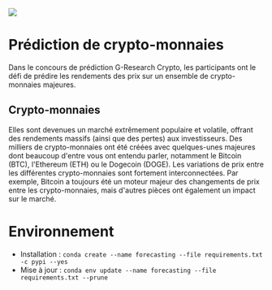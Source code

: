 ![](https://storage.googleapis.com/kaggle-competitions/kaggle/30894/logos/header.png)
# Prédiction de crypto-monnaies
Dans le concours de prédiction G-Research Crypto, les participants ont le défi de prédire les rendements des prix sur un ensemble de crypto-monnaies majeures. 

## Crypto-monnaies
Elles sont devenues un marché extrêmement populaire et volatile, offrant des rendements massifs (ainsi que des pertes) aux investisseurs. 
Des milliers de crypto-monnaies ont été créées avec quelques-unes majeures dont beaucoup d'entre vous ont entendu parler, notamment le Bitcoin (BTC), l'Ethereum (ETH) ou le Dogecoin (DOGE).
Les variations de prix entre les différentes crypto-monnaies sont fortement interconnectées. 
Par exemple, Bitcoin a toujours été un moteur majeur des changements de prix entre les crypto-monnaies, mais d'autres pièces ont également un impact sur le marché.

# Environnement
* Installation : `conda create --name forecasting --file requirements.txt -c pypi --yes`
* Mise à jour : `conda env update --name forecasting --file requirements.txt --prune`